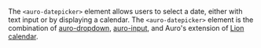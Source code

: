 The `<auro-datepicker>` element allows users to select a date, either with text input or by displaying a calendar. The `<auro-datepicker>` element is the combination of [auro-dropdown](http://auro.alaskaair.com/components/auro/dropdown), [auro-input](http://auro.alaskaair.com/components/auro/input), and Auro's extension of [Lion calendar](https://lion-web.netlify.app/components/calendar/overview/).
